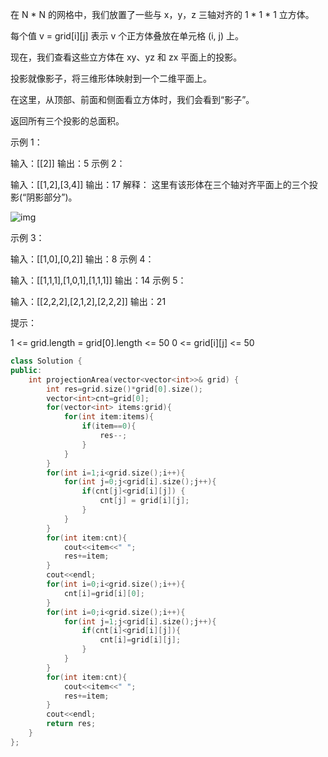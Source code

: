 在 N * N 的网格中，我们放置了一些与 x，y，z 三轴对齐的 1 * 1 * 1 立方体。

每个值 v = grid[i][j] 表示 v 个正方体叠放在单元格 (i, j) 上。

现在，我们查看这些立方体在 xy、yz 和 zx 平面上的投影。

投影就像影子，将三维形体映射到一个二维平面上。

在这里，从顶部、前面和侧面看立方体时，我们会看到“影子”。

返回所有三个投影的总面积。

 

示例 1：

输入：[[2]]
输出：5
示例 2：

输入：[[1,2],[3,4]]
输出：17
解释：
这里有该形体在三个轴对齐平面上的三个投影(“阴影部分”)。

![img](https://s3-lc-upload.s3.amazonaws.com/uploads/2018/08/02/shadow.png)

示例 3：

输入：[[1,0],[0,2]]
输出：8
示例 4：

输入：[[1,1,1],[1,0,1],[1,1,1]]
输出：14
示例 5：

输入：[[2,2,2],[2,1,2],[2,2,2]]
输出：21


提示：

1 <= grid.length = grid[0].length <= 50
0 <= grid[i][j] <= 50

```cpp
class Solution {
public:
    int projectionArea(vector<vector<int>>& grid) {
        int res=grid.size()*grid[0].size();
        vector<int>cnt=grid[0];
        for(vector<int> items:grid){
            for(int item:items){
                if(item==0){
                    res--;
                }
            }
        }
        for(int i=1;i<grid.size();i++){
            for(int j=0;j<grid[i].size();j++){
                if(cnt[j]<grid[i][j]) {
                    cnt[j] = grid[i][j];
                }
            }
        }
        for(int item:cnt){
            cout<<item<<" ";
            res+=item;
        }
        cout<<endl;
        for(int i=0;i<grid.size();i++){
            cnt[i]=grid[i][0];
        }
        for(int i=0;i<grid.size();i++){
            for(int j=1;j<grid[i].size();j++){
                if(cnt[i]<grid[i][j]){
                    cnt[i]=grid[i][j];
                }
            }
        }
        for(int item:cnt){
            cout<<item<<" ";
            res+=item;
        }
        cout<<endl;
        return res;
    }
};
```


